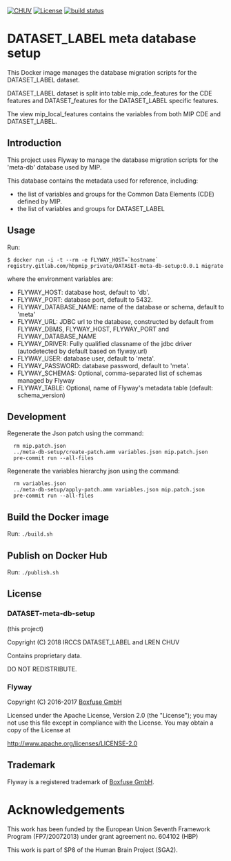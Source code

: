 [![CHUV](https://img.shields.io/badge/CHUV-LREN-AF4C64.svg)](https://www.unil.ch/lren/en/home.html) [![License](https://img.shields.io/badge/license-proprietary-AF4C64.svg)](https://github.com/LREN-CHUV/DATASET-data-db-setup/blob/master/LICENSE)
[![build status](https://gitlab.com/hbpmip/DATASET-meta-db-setup/badges/master/build.svg)](https://gitlab.com/hbpmip/DATASET-meta-db-setup/commits/master)

# DATASET_LABEL meta database setup

This Docker image manages the database migration scripts for the DATASET_LABEL dataset.

DATASET_LABEL dataset is split into table mip_cde_features for the CDE features and DATASET_features for the DATASET_LABEL specific features.

The view mip_local_features contains the variables from both MIP CDE and DATASET_LABEL.

## Introduction

This project uses Flyway to manage the database migration scripts for the 'meta-db' database used by MIP.

This database contains the metadata used for reference, including:

* the list of variables and groups for the Common Data Elements (CDE) defined by MIP.
* the list of variables and groups for DATASET_LABEL

## Usage

Run:

```console
$ docker run -i -t --rm -e FLYWAY_HOST=`hostname` registry.gitlab.com/hbpmip_private/DATASET-meta-db-setup:0.0.1 migrate
```

where the environment variables are:

* FLYWAY_HOST: database host, default to 'db'.
* FLYWAY_PORT: database port, default to 5432.
* FLYWAY_DATABASE_NAME: name of the database or schema, default to 'meta'
* FLYWAY_URL: JDBC url to the database, constructed by default from FLYWAY_DBMS, FLYWAY_HOST, FLYWAY_PORT and FLYWAY_DATABASE_NAME
* FLYWAY_DRIVER: Fully qualified classname of the jdbc driver (autodetected by default based on flyway.url)
* FLYWAY_USER: database user, default to 'meta'.
* FLYWAY_PASSWORD: database password, default to 'meta'.
* FLYWAY_SCHEMAS: Optional, comma-separated list of schemas managed by Flyway
* FLYWAY_TABLE: Optional, name of Flyway's metadata table (default: schema_version)

## Development

Regenerate the Json patch using the command:

```console
  rm mip.patch.json
  ../meta-db-setup/create-patch.amm variables.json mip.patch.json
  pre-commit run --all-files
```

Regenerate the variables hierarchy json using the command:

```console
  rm variables.json
  ../meta-db-setup/apply-patch.amm variables.json mip.patch.json
  pre-commit run --all-files
```

## Build the Docker image

Run: `./build.sh`

## Publish on Docker Hub

Run: `./publish.sh`

## License

### DATASET-meta-db-setup

(this project)

Copyright (C) 2018 IRCCS DATASET_LABEL and LREN CHUV

Contains proprietary data.

DO NOT REDISTRIBUTE.


### Flyway

Copyright (C) 2016-2017 [Boxfuse GmbH](https://boxfuse.com)

Licensed under the Apache License, Version 2.0 (the "License");
you may not use this file except in compliance with the License.
You may obtain a copy of the License at

http://www.apache.org/licenses/LICENSE-2.0

## Trademark
Flyway is a registered trademark of [Boxfuse GmbH](https://boxfuse.com).

# Acknowledgements

This work has been funded by the European Union Seventh Framework Program (FP7/2007­2013) under grant agreement no. 604102 (HBP)

This work is part of SP8 of the Human Brain Project (SGA2).

